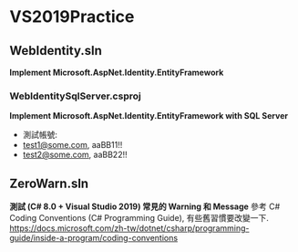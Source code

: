 # VS2019Practice

## WebIdentity.sln
**Implement Microsoft.AspNet.Identity.EntityFramework**

### WebIdentitySqlServer.csproj
**Implement Microsoft.AspNet.Identity.EntityFramework with SQL Server**
- 測試帳號:
- test1@some.com, aaBB11!!
- test2@some.com, aaBB22!!


## ZeroWarn.sln
**測試 (C# 8.0 + Visual Studio 2019) 常見的 Warning 和 Message**
參考 C# Coding Conventions (C# Programming Guide), 有些舊習慣要改變一下.
https://docs.microsoft.com/zh-tw/dotnet/csharp/programming-guide/inside-a-program/coding-conventions
